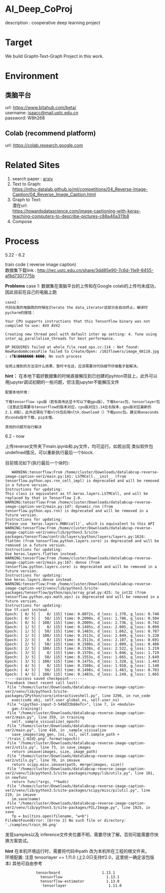 # AI_Deep_CoProj
description : cooperative deep learning project

# Target

We build Grapht-Text-Graph Project in this work.

# Environment

## 类脑平台
url: https://www.bitahub.com/beta/  
username: isaacc@mail.ustc.edu.cn  
password: W8h268

## Colab (recommend platform)
url: https://colab.research.google.com

# Related Sites

1. search paper : [arxiv](https://arxiv.org/list/cs/recent)
2. Text to Graph:  
https://nthu-datalab.github.io/ml/competitions/04_Reverse-Image-Caption/04_Reverse_Image_Caption.html
3. Graph to Text:  
潜在url:  
https://towardsdatascience.com/image-captioning-with-keras-teaching-computers-to-describe-pictures-c88a46a311b8
4. Compose

# Process

5.22 - 6.2

  train code ( reverse image caption)  
  数据集下载link : http://rec.ustc.edu.cn/share/3dd85e90-7c6d-11e9-8455-af8d7307775b
  
  **Problems**
    case 1:
    数据集在类脑平台的上传和在Google colab的上传均未成功，因此目前在自己的电脑上跑
    
    case2：
    代码在我的电脑跑的时候在Iterate the data_iterator这部分会自动终止，编译时pycharm的报错：
    
    Your CPU supports instructions that this TensorFlow binary was not compiled to use: AVX AVX2
    
    Creating new thread pool with default inter op setting: 4. Tune using inter_op_parallelism_threads for best performance.
    
    OP_REQUIRES failed at whole_file_read_ops.cc:114 : Not found: NewRandomAccessFile failed to Create/Open: /102flowers/image_08110.jpg : ϵͳ�Ҳ���ָ����·����; No such process
    
    在网上搜到的方法没什么效果，暂时卡在这，应该需要对代码细节仔细看才能解决。
    
  **hint：**
    在本地下载好数据集的时候直接解压到已创建的pyhton项目上，此外可以用jupyter调试初期的一些问题，但注意jupyter不能解压文件
    
    配置本地环境：

    下载tensorflow cpu版（若有英伟达显卡可以下载gpu版），下载keras包，tensorlayer包（注意此包需要与tensorflow的版本对应，cpu版对应1.14左右版本，gpu版对应最新的2.1.0版），此外还需在下载nltk包后用nltk.download（）下载punc包。建议用anaconda的conda指令下载，pip太慢。
    
    其他的问题可自行解决
    
 
 6.2 - now
  
上传reverse文件夹下main.ipynb和.py文件，均可运行。如若出现 类似软件包undefined情况，可以重新执行最后一个block.
    
目前情况如下(执行最后一个块时):
    
 ```
    WARNING:tensorflow:From /home/cluster/Downloads/datalabcup-reverse-image-caption-ver2/main.py:141: LSTMCell.__init__ (from tensorflow.python.ops.rnn_cell_impl) is deprecated and will be removed in a future version.
Instructions for updating:
This class is equivalent as tf.keras.layers.LSTMCell, and will be replaced by that in Tensorflow 2.0.
WARNING:tensorflow:From /home/cluster/Downloads/datalabcup-reverse-image-caption-ver2/main.py:147: dynamic_rnn (from tensorflow.python.ops.rnn) is deprecated and will be removed in a future version.
Instructions for updating:
Please use `keras.layers.RNN(cell)`, which is equivalent to this API
WARNING:tensorflow:From /home/cluster/Downloads/datalabcup-reverse-image-caption-ver2/venv/lib/python3.5/site-packages/tensorflow/contrib/layers/python/layers/layers.py:1624: flatten (from tensorflow.python.layers.core) is deprecated and will be removed in a future version.
Instructions for updating:
Use keras.layers.flatten instead.
WARNING:tensorflow:From /home/cluster/Downloads/datalabcup-reverse-image-caption-ver2/main.py:167: dense (from tensorflow.python.layers.core) is deprecated and will be removed in a future version.
Instructions for updating:
Use keras.layers.dense instead.
WARNING:tensorflow:From /home/cluster/Downloads/datalabcup-reverse-image-caption-ver2/venv/lib/python3.5/site-packages/tensorflow/python/ops/array_grad.py:425: to_int32 (from tensorflow.python.ops.math_ops) is deprecated and will be removed in a future version.
Instructions for updating:
Use tf.cast instead.
Epoch: [ 0/ 5] [   0/ 115] time: 0.8072s, d_loss: 1.370, g_loss: 0.740
Epoch: [ 0/ 5] [  50/ 115] time: 0.2090s, d_loss: 1.786, g_loss: 0.504
Epoch: [ 0/ 5] [ 100/ 115] time: 0.2009s, d_loss: 2.736, g_loss: 0.742
Epoch: [ 1/ 5] [   0/ 115] time: 0.1495s, d_loss: 2.005, g_loss: 0.099
Epoch: [ 1/ 5] [  50/ 115] time: 0.1483s, d_loss: 1.662, g_loss: 0.787
Epoch: [ 1/ 5] [ 100/ 115] time: 0.1513s, d_loss: 2.849, g_loss: 5.220
Epoch: [ 2/ 5] [   0/ 115] time: 0.1513s, d_loss: 2.107, g_loss: 0.691
Epoch: [ 2/ 5] [  50/ 115] time: 0.1508s, d_loss: 2.009, g_loss: 0.406
Epoch: [ 2/ 5] [ 100/ 115] time: 0.1538s, d_loss: 2.522, g_loss: 3.219
Epoch: [ 3/ 5] [   0/ 115] time: 0.1570s, d_loss: 5.046, g_loss: 1.719
Epoch: [ 3/ 5] [  50/ 115] time: 0.1553s, d_loss: 1.665, g_loss: 3.649
Epoch: [ 3/ 5] [ 100/ 115] time: 0.1475s, d_loss: 1.328, g_loss: 1.443
Epoch: [ 4/ 5] [   0/ 115] time: 0.1508s, d_loss: 1.910, g_loss: 1.140
Epoch: [ 4/ 5] [  50/ 115] time: 0.1498s, d_loss: 1.483, g_loss: 0.783
Epoch: [ 4/ 5] [ 100/ 115] time: 0.1483s, d_loss: 1.249, g_loss: 1.665
-----success saved checkpoint--------
Traceback (most recent call last):
  File "/home/cluster/Downloads/datalabcup-reverse-image-caption-ver2/venv/lib/python3.5/site-packages/IPython/core/interactiveshell.py", line 3296, in run_code
    exec(code_obj, self.user_global_ns, self.user_ns)
  File "<ipython-input-3-549d33b68efc>", line 7, in <module>
    gan.training()
  File "/home/cluster/Downloads/datalabcup-reverse-image-caption-ver2/main.py", line 359, in training
    self._sample_visiualize(_epoch)
  File "/home/cluster/Downloads/datalabcup-reverse-image-caption-ver2/main.py", line 410, in _sample_visiualize
    save_images(img_gen, [ni, ni], self.sample_path + '/train_{:02d}.png'.format(epoch))
  File "/home/cluster/Downloads/datalabcup-reverse-image-caption-ver2/utils.py", line 73, in save_images
    return imsave(images, size, image_path)
  File "/home/cluster/Downloads/datalabcup-reverse-image-caption-ver2/utils.py", line 70, in imsave
    return scipy.misc.imsave(path, merge(images, size))
  File "/home/cluster/Downloads/datalabcup-reverse-image-caption-ver2/venv/lib/python3.5/site-packages/numpy/lib/utils.py", line 101, in newfunc
    return func(*args, **kwds)
  File "/home/cluster/Downloads/datalabcup-reverse-image-caption-ver2/venv/lib/python3.5/site-packages/scipy/misc/pilutil.py", line 219, in imsave
    im.save(name)
  File "/home/cluster/Downloads/datalabcup-reverse-image-caption-ver2/venv/lib/python3.5/site-packages/PIL/Image.py", line 1925, in save
    fp = builtins.open(filename, "w+b")
FileNotFoundError: [Errno 2] No such file or directory: './samples/train_04.png'

 ```

发现samples以及 inference文件夹位置不明，需要尽快了解。否则可能需要尽快换方案尝试。

  **hint** 
    在本机环境运行时，需要将代码中path 改为本机所在工程的根文件夹。  
    环境配置: 注意 tensorlayer == 1.11.0 (上2.0只支持tf2.0，这里统一确定该包版本)
            其他可自由参考            
```
              tensorboard                   1.13.1                
                tensorflow                    1.13.1                
                tensorflow-estimator          1.13.0                
                 tensorlayer                   1.11.0  
```
              

